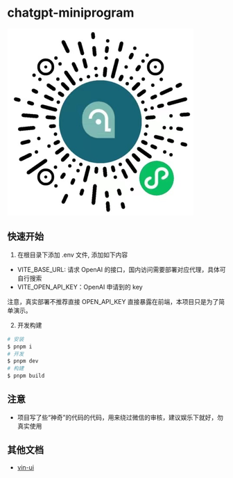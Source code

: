 # chatgpt-miniprogram

![小程序](./static/wechat.jpg)

## 快速开始

1. 在根目录下添加 .env 文件, 添加如下内容

- VITE_BASE_URL: 请求 OpenAI 的接口，国内访问需要部署对应代理，具体可自行搜索
- VITE_OPEN_API_KEY：OpenAI 申请到的 key

注意，真实部署不推荐直接 OPEN_API_KEY 直接暴露在前端，本项目只是为了简单演示。

2. 开发构建

```bash
# 安装
$ pnpm i
# 开发
$ pnpm dev
# 构建
$ pnpm build
```

## 注意

- 项目写了些“神奇”的代码的代码，用来绕过微信的审核，建议娱乐下就好，勿真实使用

## 其他文档

- [vin-ui](https://vingogo.cn/docs/index.html)
